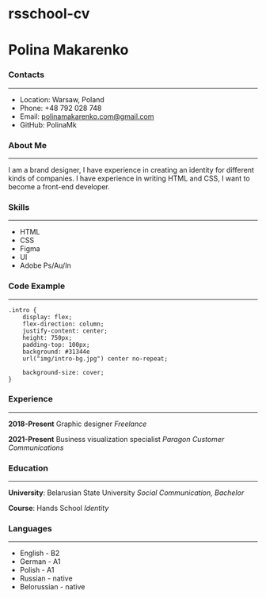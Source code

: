 # rsschool-cv

# Polina Makarenko

### Contacts
---
* Location: Warsaw, Poland
* Phone: +48 792 028 748
* Email: polinamakarenko.com@gmail.com
* GitHub: PolinaMk


### About Me
---
I am a brand designer, I have experience in creating an identity for different kinds of companies. I have experience in writing HTML and CSS, I want to become a front-end developer. 


### Skills
---
* HTML
* CSS
* Figma
* UI
* Adobe Ps/Au/In


### Code Example
---

```
.intro {
    display: flex;
    flex-direction: column;
    justify-content: center;
    height: 750px;
    padding-top: 100px;
    background: #31344e
    url("img/intro-bg.jpg") center no-repeat;

    background-size: cover;
}
```

### Experience 
---
__2018-Present__
Graphic designer
*Freelance*

__2021-Present__
Business visualization specialist
*Paragon Customer Communications*


### Education
---
__University__: Belarusian State University
*Social Communication, Bachelor*


__Course__: Hands School
*Identity*


### Languages 
---
* English - B2
* German - A1
* Polish - A1
* Russian - native
* Belorussian - native
